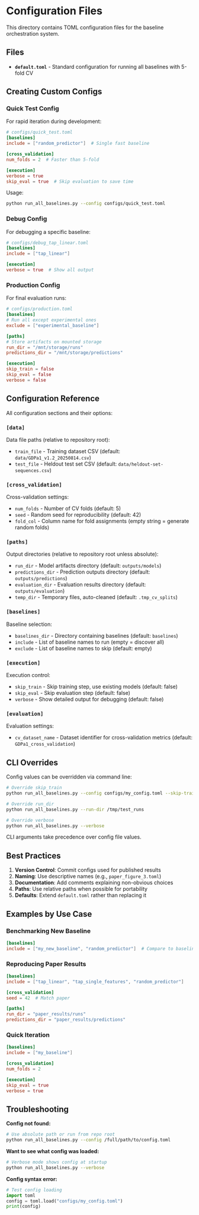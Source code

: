 # Configuration Files

This directory contains TOML configuration files for the baseline orchestration system.

## Files

- **`default.toml`** - Standard configuration for running all baselines with 5-fold CV

## Creating Custom Configs

### Quick Test Config

For rapid iteration during development:

```toml
# configs/quick_test.toml
[baselines]
include = ["random_predictor"]  # Single fast baseline

[cross_validation]
num_folds = 2  # Faster than 5-fold

[execution]
verbose = true
skip_eval = true  # Skip evaluation to save time
```

Usage:
```bash
python run_all_baselines.py --config configs/quick_test.toml
```

### Debug Config

For debugging a specific baseline:

```toml
# configs/debug_tap_linear.toml
[baselines]
include = ["tap_linear"]

[execution]
verbose = true  # Show all output
```

### Production Config

For final evaluation runs:

```toml
# configs/production.toml
[baselines]
# Run all except experimental ones
exclude = ["experimental_baseline"]

[paths]
# Store artifacts on mounted storage
run_dir = "/mnt/storage/runs"
predictions_dir = "/mnt/storage/predictions"

[execution]
skip_train = false
skip_eval = false
verbose = false
```

## Configuration Reference

All configuration sections and their options:

### `[data]`
Data file paths (relative to repository root):
- `train_file` - Training dataset CSV (default: `data/GDPa1_v1.2_20250814.csv`)
- `test_file` - Heldout test set CSV (default: `data/heldout-set-sequences.csv`)

### `[cross_validation]`
Cross-validation settings:
- `num_folds` - Number of CV folds (default: 5)
- `seed` - Random seed for reproducibility (default: 42)
- `fold_col` - Column name for fold assignments (empty string = generate random folds)

### `[paths]`
Output directories (relative to repository root unless absolute):
- `run_dir` - Model artifacts directory (default: `outputs/models`)
- `predictions_dir` - Prediction outputs directory (default: `outputs/predictions`)
- `evaluation_dir` - Evaluation results directory (default: `outputs/evaluation`)
- `temp_dir` - Temporary files, auto-cleaned (default: `.tmp_cv_splits`)

### `[baselines]`
Baseline selection:
- `baselines_dir` - Directory containing baselines (default: `baselines`)
- `include` - List of baseline names to run (empty = discover all)
- `exclude` - List of baseline names to skip (default: empty)

### `[execution]`
Execution control:
- `skip_train` - Skip training step, use existing models (default: false)
- `skip_eval` - Skip evaluation step (default: false)
- `verbose` - Show detailed output for debugging (default: false)

### `[evaluation]`
Evaluation settings:
- `cv_dataset_name` - Dataset identifier for cross-validation metrics (default: `GDPa1_cross_validation`)

## CLI Overrides

Config values can be overridden via command line:

```bash
# Override skip_train
python run_all_baselines.py --config configs/my_config.toml --skip-train

# Override run_dir
python run_all_baselines.py --run-dir /tmp/test_runs

# Override verbose
python run_all_baselines.py --verbose
```

CLI arguments take precedence over config file values.

## Best Practices

1. **Version Control**: Commit configs used for published results
2. **Naming**: Use descriptive names (e.g., `paper_figure_3.toml`)
3. **Documentation**: Add comments explaining non-obvious choices
4. **Paths**: Use relative paths when possible for portability
5. **Defaults**: Extend `default.toml` rather than replacing it

## Examples by Use Case

### Benchmarking New Baseline
```toml
[baselines]
include = ["my_new_baseline", "random_predictor"]  # Compare to baseline
```

### Reproducing Paper Results
```toml
[baselines]
include = ["tap_linear", "tap_single_features", "random_predictor"]

[cross_validation]
seed = 42  # Match paper

[paths]
run_dir = "paper_results/runs"
predictions_dir = "paper_results/predictions"
```

### Quick Iteration
```toml
[baselines]
include = ["my_baseline"]

[cross_validation]
num_folds = 2

[execution]
skip_eval = true
verbose = true
```

## Troubleshooting

**Config not found:**
```bash
# Use absolute path or run from repo root
python run_all_baselines.py --config /full/path/to/config.toml
```

**Want to see what config was loaded:**
```bash
# Verbose mode shows config at startup
python run_all_baselines.py --verbose
```

**Config syntax error:**
```python
# Test config loading
import toml
config = toml.load("configs/my_config.toml")
print(config)
```
